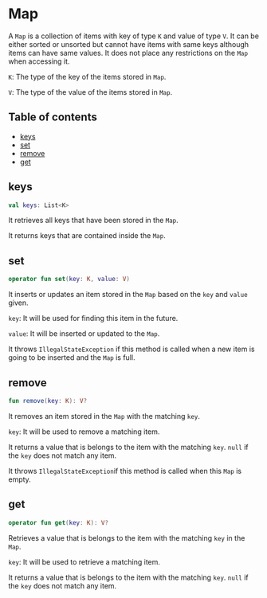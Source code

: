 # Map
A `Map` is a collection of items with key of type `K` and value of type `V`. It can be either sorted or unsorted but cannot have items with same keys although items can have same values. It does not place any restrictions on the `Map` when accessing it.

`K`: The type of the key of the items stored in `Map`.

`V`: The type of the value of the items stored in `Map`.

## Table of contents
- [keys](https://github.com/ii887522/oxy/tree/master/docs/collection/Map.md#keys)
- [set](https://github.com/ii887522/oxy/tree/master/docs/collection/Map.md#set)
- [remove](https://github.com/ii887522/oxy/tree/master/docs/collection/Map.md#remove)
- [get](https://github.com/ii887522/oxy/tree/master/docs/collection/Map.md#get)

## **keys**
```kotlin
val keys: List<K>
```
It retrieves all keys that have been stored in the `Map`.

It returns keys that are contained inside the `Map`.

## **set**
```kotlin
operator fun set(key: K, value: V)
```
It inserts or updates an item stored in the `Map` based on the `key` and `value` given.

`key`: It will be used for finding this item in the future.

`value`: It will be inserted or updated to the `Map`.

It throws `IllegalStateException` if this method is called when a new item is going to be inserted and the `Map` is full.

## **remove**
```kotlin
fun remove(key: K): V?
```
It removes an item stored in the `Map` with the matching `key`.

`key`: It will be used to remove a matching item.

It returns a value that is belongs to the item with the matching `key`. `null` if the `key` does not match any item.

It throws `IllegalStateException`if this method is called when this `Map` is empty.

## **get**
```kotlin
operator fun get(key: K): V?
```
Retrieves a value that is belongs to the item with the matching `key` in the `Map`.

`key`: It will be used to retrieve a matching item.

It returns a value that is belongs to the item with the matching `key`. `null` if the `key` does not match any item.
